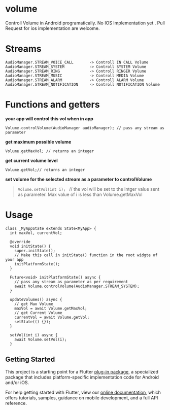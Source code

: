 # volume

Controll Volume in Android programatically.
No IOS Implementation yet . Pull Request for ios implementation are welcome.

# Streams
```
AudioManager.STREAM_VOICE_CALL       -> Controll IN CALL Volume
AudioManager.STREAM_SYSTEM           -> Controll SYSTEM Volume
AudioManager.STREAM_RING             -> Controll RINGER Volume
AudioManager.STREAM_MUSIC            -> Controll MEDIA Volume
AudioManager.STREAM_ALARM            -> Controll ALARM Volume
AudioManager.STREAM_NOTIFICATION     -> Controll NOTIFICATION Volume
```
# Functions and getters

**your app will control this vol when in app**

```Volume.controlVolume(AudioManager audioManager); // pass any stream as parameter```

**get maximum possible volume**

```Volume.getMaxVol; // returns an integer```

**get current volume level**

```Volume.getVol;// returns an integer```

**set volume for the selected stream as a parameter to controlVolume**


>```Volume.setVol(int i); ``` // the vol will be set to the intger value sent as parameter. Max value of i is less than Volume.getMaxVol

# Usage
```
class _MyAppState extends State<MyApp> {
  int maxVol, currentVol;

  @override
  void initState() {
    super.initState();
    // Make this call in initState() function in the root widgte of your app
    initPlatformState();
  }

  Future<void> initPlatformState() async {
    // pass any stream as parameter as per requirement
    await Volume.controlVolume(AudioManager.STREAM_SYSTEM);
  }

  updateVolumes() async {
    // get Max Volume
    maxVol = await Volume.getMaxVol;
    // get Current Volume
    currentVol = await Volume.getVol;
    setState(() {});
  }

  setVol(int i) async {
    await Volume.setVol(i);
  }
```

## Getting Started

This project is a starting point for a Flutter
[plug-in package](https://flutter.io/developing-packages/),
a specialized package that includes platform-specific implementation code for
Android and/or iOS.

For help getting started with Flutter, view our 
[online documentation](https://flutter.io/docs), which offers tutorials, 
samples, guidance on mobile development, and a full API reference.
